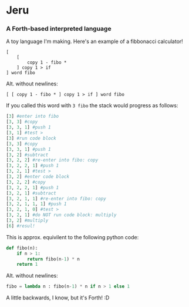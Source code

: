 # Jeru
### A Forth-based interpreted language

A toy language I'm making. Here's an example of a fibbonacci calculator!

```Forth
[
    [
        copy 1 - fibo *
    ] copy 1 > if
] word fibo
```
Alt. without newlines:
```Forth
[ [ copy 1 - fibo * ] copy 1 > if ] word fibo
```
If you called this word with `3 fibo` the stack would progress as follows:
```Python
[3] #enter into fibo
[3, 3] #copy
[3, 3, 1] #push 1
[3, 1] #test >
[3] #run code block
[3, 3] #copy
[3, 3, 1] #push 1
[3, 2] #subtract
[3, 2, 2] #re-enter into fibo: copy
[3, 2, 2, 1] #push 1
[3, 2, 1] #test >
[3, 2] #enter code block
[3, 2, 2] #copy
[3, 2, 2, 1] #push 1
[3, 2, 1] #subtract
[3, 2, 1, 1] #re-enter into fibo: copy
[3, 2, 1, 1, 1] #push 1
[3, 2, 1, 0] #test >
[3, 2, 1] #do NOT run code block: multiply
[3, 2] #multiply
[6] #resul!
```

This is approx. equivilent to the following python code:

```Python
def fibo(n):
    if n > 1:
        return fibo(n-1) * n
    return 1
```

Alt. without newlines:

```Python
fibo = lambda n : fibo(n-1) * n if n > 1 else 1
```

A little backwards, I know, but it's Forth! :D

